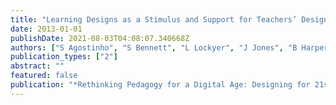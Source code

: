 ```yaml
---
title: "Learning Designs as a Stimulus and Support for Teachers’ Design Practices"
date: 2013-01-01
publishDate: 2021-08-03T04:08:07.340668Z
authors: ["S Agostinho", "S Bennett", "L Lockyer", "J Jones", "B Harper"]
publication_types: ["2"]
abstract: ""
featured: false
publication: "*Rethinking Pedagogy for a Digital Age: Designing for 21st Century Learning …*"
---
```


